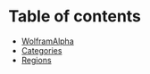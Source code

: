 # Table of contents

* [WolframAlpha](README.md)
* [Categories](categories.md)
* [Regions](regions.md)